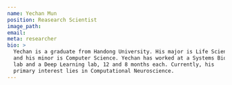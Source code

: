 ```yaml
---
name: Yechan Mun
position: Reasearch Scientist
image_path:
email:
meta: researcher
bio: >
  Yechan is a graduate from Handong University. His major is Life Science
  and his minor is Computer Science. Yechan has worked at a Systems Biology
  lab and a Deep Learning lab, 12 and 8 months each. Currently, his
  primary interest lies in Computational Neuroscience.
---
```

